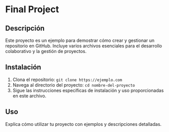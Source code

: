 # Final Project

## Descripción
Este proyecto es un ejemplo para demostrar cómo crear y gestionar un repositorio en GitHub. Incluye varios archivos esenciales para el desarrollo colaborativo y la gestión de proyectos.

## Instalación
1. Clona el repositorio: `git clone https://ejemplo.com`
2. Navega al directorio del proyecto: `cd nombre-del-proyecto`
3. Sigue las instrucciones específicas de instalación y uso proporcionadas en este archivo.

## Uso
Explica cómo utilizar tu proyecto con ejemplos y descripciones detalladas.
